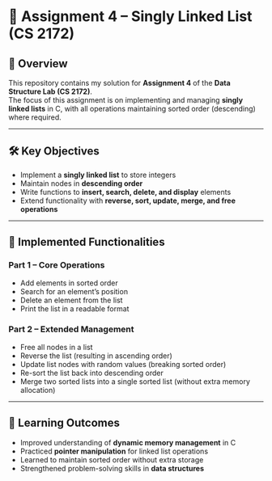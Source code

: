 # 📌 Assignment 4 – Singly Linked List (CS 2172)

## 📖 Overview  
This repository contains my solution for **Assignment 4** of the **Data Structure Lab (CS 2172)**.  
The focus of this assignment is on implementing and managing **singly linked lists** in C, with all operations maintaining sorted order (descending) where required.  

---

## 🛠️ Key Objectives  
- Implement a **singly linked list** to store integers  
- Maintain nodes in **descending order**  
- Write functions to **insert, search, delete, and display** elements  
- Extend functionality with **reverse, sort, update, merge, and free operations**  

---

## 🔑 Implemented Functionalities  

### **Part 1 – Core Operations**  
- Add elements in sorted order  
- Search for an element’s position  
- Delete an element from the list  
- Print the list in a readable format  

### **Part 2 – Extended Management**  
- Free all nodes in a list  
- Reverse the list (resulting in ascending order)  
- Update list nodes with random values (breaking sorted order)  
- Re-sort the list back into descending order  
- Merge two sorted lists into a single sorted list (without extra memory allocation)  

---

## 🎯 Learning Outcomes  
- Improved understanding of **dynamic memory management** in C  
- Practiced **pointer manipulation** for linked list operations  
- Learned to maintain sorted order without extra storage  
- Strengthened problem-solving skills in **data structures**  

